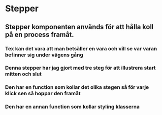 # Stepper
## Stepper komponenten används för att hålla koll på en process framåt.
### Tex kan det vara att man betsäller en vara och vill se var varan befinner sig under vägens gång
### Denna stepper har jag gjort med tre steg för att illustrera start mitten och slut
### Den har en function som kollar det olika stegen så för varje klick sen så hoppar den framåt
### Den har en annan function som kollar styling klasserna